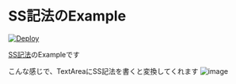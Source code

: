 # SS記法のExample
[![Deploy](https://www.herokucdn.com/deploy/button.png)](https://heroku.com/deploy)

[SS記法](https://github.com/henteko/ss_syntax_rb)のExampleです

こんな感じで、TextAreaにSS記法を書くと変換してくれます
![image](http://i.gyazo.com/0c373b5504e90cdf98c762805afb087f.png)
